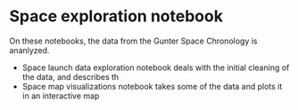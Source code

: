 # Space exploration notebook

On these notebooks, the data from the Gunter Space Chronology is ananlyzed.

- Space launch data exploration notebook deals with the initial cleaning of the data, and describes th
- Space map visualizations notebook takes some of the data and plots it in an interactive map
